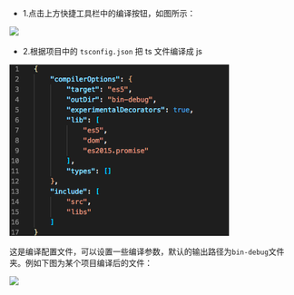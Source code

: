 
* 1.点击上方快捷工具栏中的编译按钮，如图所示：

![](1.png)

* 2.根据项目中的 `tsconfig.json` 把 ts 文件编译成 js

![](p2.png)

这是编译配置文件，可以设置一些编译参数，默认的输出路径为`bin-debug`文件夹。例如下图为某个项目编译后的文件：

![](3.png)